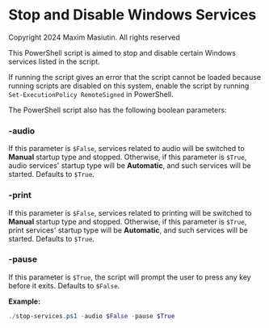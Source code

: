 # Stop and Disable Windows Services

Copyright 2024 Maxim Masiutin. All rights reserved

This PowerShell script is aimed to stop and disable certain Windows services listed in the script.

If running the script gives an error that the script cannot be loaded because running scripts are disabled on this system, enable the script by running `Set-ExecutionPolicy RemoteSigned` in PowerShell.

The PowerShell script also has the following boolean parameters:

### -audio

If this parameter is `$False`, services related to audio will be switched to **Manual** startup type and stopped. Otherwise, if this parameter is `$True`, audio services' startup type will be **Automatic**, and such services will be started. Defaults to `$True`.

### -print

If this parameter is `$False`, services related to printing will be switched to **Manual** startup type and stopped. Otherwise, if this parameter is `$True`, print services' startup type will be **Automatic**, and such services will be started. Defaults to `$True`.

### -pause

If this parameter is `$True`, the script will prompt the user to press any key before it exits. Defaults to `$False`.

**Example:**

```powershell
./stop-services.ps1 -audio $False -pause $True